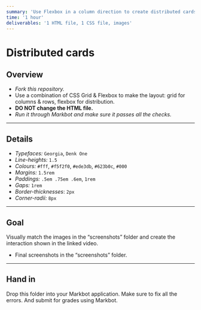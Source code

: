```yaml
---
summary: 'Use Flexbox in a column direction to create distributed cards.'
time: '1 hour'
deliverables: '1 HTML file, 1 CSS file, images'
---
```


# Distributed cards

## Overview

- *Fork this repository.*
- Use a combination of CSS Grid & Flexbox to make the layout: grid for columns & rows, flexbox for distribution.
- **DO NOT change the HTML file.**
- *Run it through Markbot and make sure it passes all the checks.*

---
## Details

- *Typefaces:* `Georgia`, `Denk One`
- *Line-heights:* `1.5`
- *Colours:* `#fff`, `#f5f2f0`, `#ede3db`, `#623b0c`, `#000`
- *Margins:* `1.5rem`
- *Paddings:* `.5em .75em .6em`, `1rem`
- *Gaps:* `1rem`
- *Border-thicknesses*: `2px`
- *Corner-radii:* `8px`

---

## Goal

Visually match the images in the “screenshots” folder and create the interaction shown in the linked video.

- Final screenshots in the “screenshots” folder.

---

## Hand in

Drop this folder into your Markbot application. Make sure to fix all the errors. And submit for grades using Markbot.
